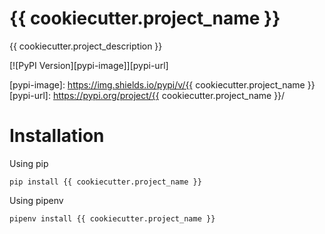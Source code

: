 # {{ cookiecutter.project_name }}
{{ cookiecutter.project_description }}

[![PyPI Version][pypi-image]][pypi-url]

[pypi-image]: https://img.shields.io/pypi/v/{{ cookiecutter.project_name }}
[pypi-url]: https://pypi.org/project/{{ cookiecutter.project_name }}/

# Installation

Using pip

`pip install {{ cookiecutter.project_name }}`

Using pipenv

`pipenv install {{ cookiecutter.project_name }}`
